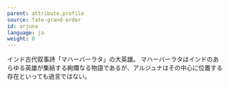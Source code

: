 ```yaml
---
parent: attribute.profile
source: fate-grand-order
id: arjuna
language: ja
weight: 0
---
```


インド古代叙事詩「マハーバーラタ」の大英雄。
マハーバーラタはインドのあらゆる英雄が集結する絢爛なる物語であるが、アルジュナはその中心に位置する存在といっても過言ではない。
